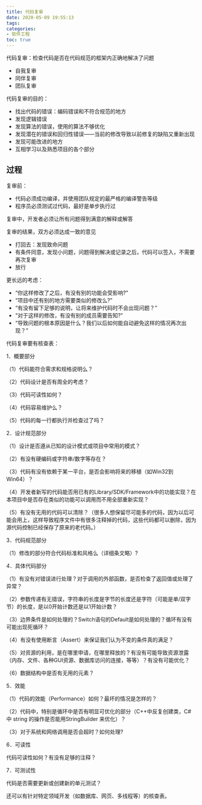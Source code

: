 ```yaml
---
title: 代码复审
date: 2020-05-09 19:55:13
tags:
categories:
- 软件工程
toc: true
---
```

代码复审：检查代码是否在代码规范的框架内正确地解决了问题
- 自我复审
- 同伴复审
- 团队复审

<!-- more -->

代码复审的目的：
- 找出代码的错误：编码错误和不符合规范的地方
- 发现逻辑错误
- 发现算法的错误，使用的算法不够优化
- 发现潜在的错误和回归性错误——当前的修改导致以前修复的缺陷又重新出现
- 发现可能改进的地方
- 互相学习以及熟悉项目的各个部分

## 过程

复审前：
- 代码必须成功编译，并使用团队规定的最严格的编译警告等级
- 程序员必须测试过代码，最好是单步执行过

复审中，开发者必须让所有问题得到满意的解释或解答

复审的结果，双方必须达成一致的意见
- 打回去：发现致命问题
- 有条件同意，发现小问题，问题得到解决或记录之后，代码可以签入，不需要再次复审
- 放行

更长远的考虑：

- “你这样修改了之后，有没有别的功能会受影响?”
- “项目中还有别的地方需要类似的修改么?”
- “有没有留下足够的说明，让将来维护代码时不会出现问题？”
- “对于这样的修改，有没有别的成员需要告知?”
- “导致问题的根本原因是什么？我们以后如何能自动避免这样的情况再次出现？”

代码复审要有核查表：

 

1．概要部分

（1）代码能符合需求和规格说明么？

（2）代码设计是否有周全的考虑？

（3）代码可读性如何？

（4）代码容易维护么？

（5）代码的每一行都执行并检查过了吗？

2．设计规范部分

（1）设计是否遵从已知的设计模式或项目中常用的模式？

（2）有没有硬编码或字符串/数字等存在？

（3）代码有没有依赖于某一平台，是否会影响将来的移植（如Win32到Win64）？

（4）开发者新写的代码能否用已有的Library/SDK/Framework中的功能实现？在本项目中是否存在类似的功能可以调用而不用全部重新实现？

（5）有没有无用的代码可以清除？（很多人想保留尽可能多的代码，因为以后可能会用上，这样导致程序文件中有很多注释掉的代码，这些代码都可以删除，因为源代码控制已经保存了原来的老代码。）

3．代码规范部分

（1）修改的部分符合代码标准和风格么（详细条文略）?

4．具体代码部分

（1）有没有对错误进行处理？对于调用的外部函数，是否检查了返回值或处理了异常？

（2）参数传递有无错误，字符串的长度是字节的长度还是字符（可能是单/双字节）的长度，是以0开始计数还是以1开始计数？

（3）边界条件是如何处理的？Switch语句的Default是如何处理的？循环有没有可能出现死循环？

（4）有没有使用断言（Assert）来保证我们认为不变的条件真的满足？

（5）对资源的利用，是在哪里申请，在哪里释放的？有没有可能导致资源泄露（内存、文件、各种GUI资源、数据库访问的连接，等等）？有没有可能优化？

（6）数据结构中是否有无用的元素？

5．效能

（1）代码的效能（Performance）如何？最坏的情况是怎样的？

（2）代码中，特别是循环中是否有明显可优化的部分（C++中反复创建类，C#中 string 的操作是否能用StringBuilder 来优化）？

（3）对于系统和网络调用是否会超时？如何处理?

6．可读性

代码可读性如何？有没有足够的注释？

7．可测试性

代码是否需要更新或创建新的单元测试？

还可以有针对特定领域开发（如数据库、网页、多线程等）的核查表。